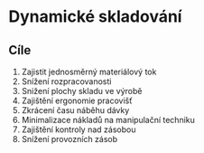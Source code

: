 # Dynamické skladování

## Cíle

1. Zajistit jednosměrný materiálový tok
1. Snížení rozpracovanosti
1. Snižení plochy skladu ve výrobě
1. Zajištění ergonomie pracovišť
1. Zkrácení času náběhu dávky
1. Minimalizace nákladů na manipulační techniku
1. Zajištění kontroly nad zásobou
1. Snížení provozních zásob
